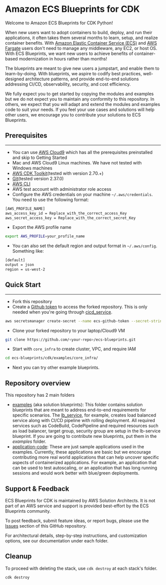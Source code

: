 # Amazon ECS Blueprints for CDK

Welcome to Amazon ECS Blueprints for CDK Python!

When new users want to adopt containers to build, deploy, and run their applications, it often takes them several months to learn, setup, and realize container benefits. With [Amazon Elastic Container Service (ECS)](https://aws.amazon.com/ecs/) and [AWS Fargate](https://aws.amazon.com/fargate/) users don't need to manage any middleware, any EC2, or host OS. With ECS Blueprints, we want new users to achieve benefits of container-based modernization in hours rather than months!

The blueprints are meant to give new users a jumpstart, and enable them to learn-by-doing. With blueprints, we aspire to codify best practices, well-designed architecture patterns, and provide end-to-end solutions addressing CI/CD, observability, security, and cost efficiency.

We fully expect you to get started by copying the modules and examples but we do not expect you to maintain any conformity to this repository. In others, we expect that you will adapt and extend the modules and examples code to suit your needs. If you feel your use cases and solutions will help other users, we encourage you to contribute your solutions to ECS Blueprints.

## Prerequisites

---

- You can use [AWS Cloud9](https://aws.amazon.com/cloud9/) which has all the prerequisites preinstalled and skip to Getting Started
- Mac and AWS Cloud9 Linux machines. We have not tested with Windows machines
- [AWS CDK Toolkit](https://docs.aws.amazon.com/cdk/v2/guide/cli.html)(tested with version 2.70.+)
- [Git](https://github.com/git-guides/install-git)(tested version 2.37.0)
- [AWS CLI](https://docs.aws.amazon.com/cli/latest/userguide/getting-started-install.html#getting-started-install-instructions)
- AWS test account with administrator role access
- Configure the AWS credentials on your machine `~/.aws/credentials`. You need to use the following format:

```bash
[AWS_PROFILE_NAME]
aws_access_key_id = Replace_with_the_correct_access_Key
aws_secret_access_key = Replace_with_the_correct_secret_Key
```

- Export the AWS profile name

```bash
export AWS_PROFILE=your_profile_name
```

- You can also set the default region and output format in `~/.aws/config`. Something like:

```bash
[default]
output = json
region = us-west-2
```

## Quick Start

---

- Fork this repository
- Create a [Github token](https://docs.github.com/en/authentication/keeping-your-account-and-data-secure/creating-a-personal-access-token) to access the forked repository. This is only needed when you're going through [cicd_service](./examples/cicd_service).

```bash
aws secretsmanager create-secret --name ecs-github-token --secret-string <your-github-access-token>
```

- Clone your forked repository to your laptop/Cloud9 VM

```bash
git clone https://github.com/<your-repo>/ecs-blueprints.git
```

- Start with `core_infra` to create cluster, VPC, and require IAM

```bash
cd ecs-blueprints/cdk/examples/core_infra/
```

- Next you can try other example blueprints.

## Repository overview

This repository has 2 main folders

- [examples](./examples) (aka solution blueprints): This folder contains solution blueprints that are meant to address end-to-end requirements for specific scenarios. The [lb_service](./examples/lb_service), for example, creates load balanced service along with CI/CD pipeline with rolling deployment. All required services such as CodeBuild, CodePipeline and required resources such as load balancer, target group, security group are setup in the lb-service blueprint. If you are going to contribute new blueprints, put them in the *examples* folder.
- [application-code](../application-code): These are just sample applications used in the examples. Currently, these applications are basic but we encourage contributing more real world applications that can help uncover specific aspects of containerized applications. For example, an application that can be used to test autoscaling, or an application that has long running sessions and would work better with blue/green deployments.

## Support & Feedback

ECS Blueprints for CDK is maintained by AWS Solution Architects. It is not part of an AWS service and support is provided best-effort by the ECS Blueprints community.

To post feedback, submit feature ideas, or report bugs, please use the [Issues](https://github.com/aws-ia/ecs-blueprints/issues) section of this GitHub repository.

For architectural details, step-by-step instructions, and customization options, see our documentation under each folder.

## Cleanup
To proceed with deleting the stack, use `cdk destroy` at each stack's folder.
```bash
cdk destroy
```
